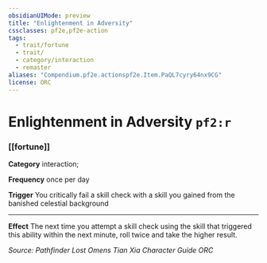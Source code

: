 ```yaml
---
obsidianUIMode: preview
title: "Enlightenment in Adversity"
cssclasses: pf2e,pf2e-action
tags:
  - trait/fortune
  - trait/
  - category/interaction
  - remaster
aliases: "Compendium.pf2e.actionspf2e.Item.PaQL7cyry64nx9CG"
license: ORC
---
```

# Enlightenment in Adversity `pf2:r`

### [[fortune]]

**Category** interaction; 




**Frequency** once per day

**Trigger** You critically fail a skill check with a skill you gained from the banished celestial background

* * *

**Effect** The next time you attempt a skill check using the skill that triggered this ability within the next minute, roll twice and take the higher result.

*Source: Pathfinder Lost Omens Tian Xia Character Guide*
*ORC*